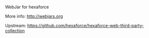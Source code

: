 WebJar for hexaforce

More info: http://webjars.org

Upstream: https://github.com/hexaforce/hexaforce-web-third-party-collection
